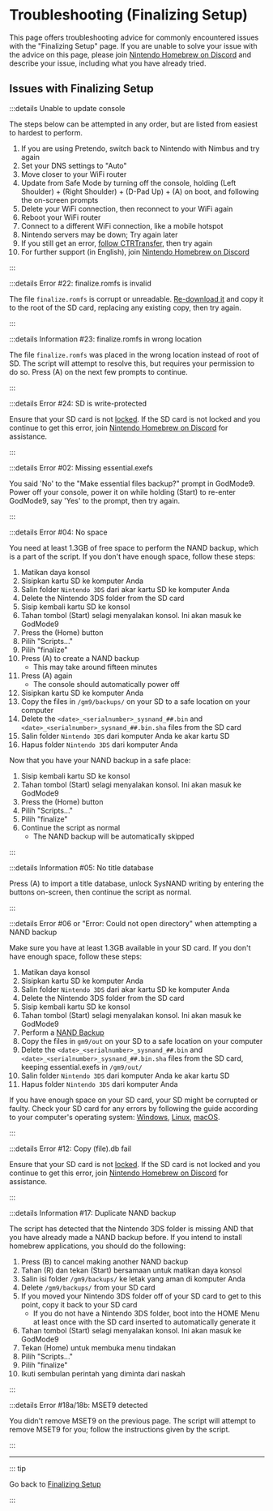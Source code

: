 # Troubleshooting (Finalizing Setup)

This page offers troubleshooting advice for commonly encountered issues with the "Finalizing Setup" page. If you are unable to solve your issue with the advice on this page, please join [Nintendo Homebrew on Discord](https://discord.gg/MWxPgEp) and describe your issue, including what you have already tried.

## Issues with Finalizing Setup

:::details Unable to update console

The steps below can be attempted in any order, but are listed from easiest to hardest to perform.

1. If you are using Pretendo, switch back to Nintendo with Nimbus and try again
2. Set your DNS settings to "Auto"
3. Move closer to your WiFi router
4. Update from Safe Mode by turning off the console, holding (Left Shoulder) + (Right Shoulder) + (D-Pad Up) + (A) on boot, and following the on-screen prompts
5. Delete your WiFi connection, then reconnect to your WiFi again
6. Reboot your WiFi router
7. Connect to a different WiFi connection, like a mobile hotspot
8. Nintendo servers may be down; Try again later
9. If you still get an error, [follow CTRTransfer](ctrtransfer), then try again
10. For further support (in English), join [Nintendo Homebrew on Discord](https://discord.gg/MWxPgEp)

:::

:::details Error #22: finalize.romfs is invalid

The file `finalize.romfs` is corrupt or unreadable. [Re-download it](https://github.com/hacks-guide/finalize/releases/latest/download/finalize.romfs) and copy it to the root of the SD card, replacing any existing copy, then try again.

:::

:::details Information #23: finalize.romfs in wrong location

The file `finalize.romfs` was placed in the wrong location instead of root of SD. The script will attempt to resolve this, but requires your permission to do so. Press (A) on the next few prompts to continue.

:::

:::details Error #24: SD is write-protected

Ensure that your SD card is not [locked](/images/sdlock.png). If the SD card is not locked and you continue to get this error, join [Nintendo Homebrew on Discord](https://discord.gg/MWxPgEp) for assistance.

:::

:::details Error #02: Missing essential.exefs

You said 'No' to the "Make essential files backup?" prompt in GodMode9. Power off your console, power it on while holding (Start) to re-enter GodMode9, say 'Yes' to the prompt, then try again.

:::

:::details Error #04: No space

You need at least 1.3GB of free space to perform the NAND backup, which is a part of the script. If you don't have enough space, follow these steps:

1. Matikan daya konsol
2. Sisipkan kartu SD ke komputer Anda
3. Salin folder `Nintendo 3DS` dari akar kartu SD ke komputer Anda
4. Delete the Nintendo 3DS folder from the SD card
5. Sisip kembali kartu SD ke konsol
6. Tahan tombol (Start) selagi menyalakan konsol. Ini akan masuk ke GodMode9
7. Press the (Home) button
8. Pilih "Scripts..."
9. Pilih "finalize"
10. Press (A) to create a NAND backup
    - This may take around fifteen minutes
11. Press (A) again
    - The console should automatically power off
12. Sisipkan kartu SD ke komputer Anda
13. Copy the files in `/gm9/backups/` on your SD to a safe location on your computer
14. Delete the `<date>_<serialnumber>_sysnand_##.bin` and `<date>_<serialnumber>_sysnand_##.bin.sha` files from the SD card
15. Salin folder `Nintendo 3DS` dari komputer Anda ke akar kartu SD
16. Hapus folder `Nintendo 3DS` dari komputer Anda

Now that you have your NAND backup in a safe place:

1. Sisip kembali kartu SD ke konsol
2. Tahan tombol (Start) selagi menyalakan konsol. Ini akan masuk ke GodMode9
3. Press the (Home) button
4. Pilih "Scripts..."
5. Pilih "finalize"
6. Continue the script as normal
   - The NAND backup will be automatically skipped

:::

:::details Information #05: No title database

Press (A) to import a title database, unlock SysNAND writing by entering the buttons on-screen, then continue the script as normal.

:::

:::details Error #06 or "Error: Could not open directory" when attempting a NAND backup

Make sure you have at least 1.3GB available in your SD card. If you don't have enough space, follow these steps:

1. Matikan daya konsol
2. Sisipkan kartu SD ke komputer Anda
3. Salin folder `Nintendo 3DS` dari akar kartu SD ke komputer Anda
4. Delete the Nintendo 3DS folder from the SD card
5. Sisip kembali kartu SD ke konsol
6. Tahan tombol (Start) selagi menyalakan konsol. Ini akan masuk ke GodMode9
7. Perform a [NAND Backup](godmode9-usage#creating-a-nand-backup)
8. Copy the files in `gm9/out` on your SD to a safe location on your computer
9. Delete the `<date>_<serialnumber>_sysnand_##.bin` and `<date>_<serialnumber>_sysnand_##.bin.sha` files from the SD card, keeping essential.exefs in `/gm9/out/`
10. Salin folder `Nintendo 3DS` dari komputer Anda ke akar kartu SD
11. Hapus folder `Nintendo 3DS` dari komputer Anda

If you have enough space on your SD card, your SD might be corrupted or faulty. Check your SD card for any errors by following the guide according to your computer's operating system: [Windows](h2testw-\(windows\)), [Linux](f3-\(linux\)), [macOS](f3xswift-\(mac\)).

:::

:::details Error #12: Copy (file).db fail

Ensure that your SD card is not [locked](/images/sdlock.png). If the SD card is not locked and you continue to get this error, join [Nintendo Homebrew on Discord](https://discord.gg/MWxPgEp) for assistance.

:::

:::details Information #17: Duplicate NAND backup

The script has detected that the Nintendo 3DS folder is missing AND that you have already made a NAND backup before. If you intend to install homebrew applications, you should do the following:

1. Press (B) to cancel making another NAND backup
2. Tahan (R) dan tekan (Start) bersamaan untuk matikan daya konsol
3. Salin isi folder `/gm9/backups/` ke letak yang aman di komputer Anda
4. Delete `/gm9/backups/` from your SD card
5. If you moved your Nintendo 3DS folder off of your SD card to get to this point, copy it back to your SD card
   - If you do not have a Nintendo 3DS folder, boot into the HOME Menu at least once with the SD card inserted to automatically generate it
6. Tahan tombol (Start) selagi menyalakan konsol. Ini akan masuk ke GodMode9
7. Tekan (Home) untuk membuka menu tindakan
8. Pilih "Scripts..."
9. Pilih "finalize"
10. Ikuti sembulan perintah yang diminta dari naskah

:::

:::details Error #18a/18b: MSET9 detected

You didn't remove MSET9 on the previous page. The script will attempt to remove MSET9 for you; follow the instructions given by the script.

:::

<!--@include: ./_include/troubleshooting-get-help-common.md -->

---

::: tip

Go back to [Finalizing Setup](finalizing-setup)

:::

<!--@include: ./_include/troubleshooting-return.md -->
